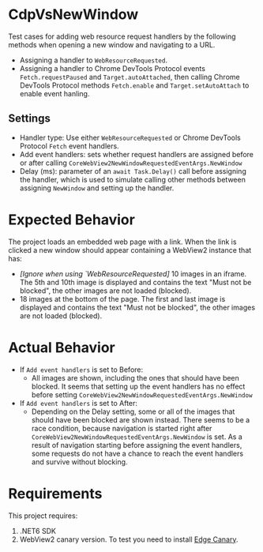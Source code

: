 # CdpVsNewWindow

Test cases for adding web resource request handlers by the following methods when opening a new window and navigating to a URL.
- Assigning a handler to `WebResourceRequested`.
- Assigning a handler to Chrome DevTools Protocol events `Fetch.requestPaused` and `Target.autoAttached`, then calling Chrome DevTools Protocol methods `Fetch.enable` and `Target.setAutoAttach` to enable event hanling.

## Settings
- Handler type: Use either `WebResourceRequested` or Chrome DevTools Protocol `Fetch` event handlers.
- Add event handlers: sets whether request handlers are assigned before or after calling `CoreWebView2NewWindowRequestedEventArgs.NewWindow`
- Delay (ms): parameter of an `await Task.Delay()` call before assigning the handler, which is used to simulate calling other methods between assigning `NewWindow` and setting up the handler.

# Expected Behavior
The project loads an embedded web page with a link. When the link is clicked a new window should appear containing a WebView2 instance that has:
  - *[Ignore when using `WebResourceRequested]* 10 images in an iframe. The 5th and 10th image is displayed and contains the text "Must not be blocked", the other images are not loaded (blocked).
  - 18 images at the bottom of the page. The first and last image is displayed and contains the text "Must not be blocked", the other images are not loaded (blocked).

# Actual Behavior
- If `Add event handlers` is set to Before:
   + All images are shown, including the ones that should have been blocked. It seems that setting up the event handlers has no effect before setting `CoreWebView2NewWindowRequestedEventArgs.NewWindow`
- If `Add event handlers` is set to After:
   + Depending on the Delay setting, some or all of the images that should have been blocked are shown instead. There seems to be a race condition, because navigation is started right after `CoreWebView2NewWindowRequestedEventArgs.NewWindow` is set. As a result of navigation starting before assigning the event handlers, some requests do not have a chance to reach the event handlers and survive without blocking.

# Requirements
This project requires:
  1. .NET6 SDK
  2. WebView2 canary version. To test you need to install [Edge Canary](https://www.microsoftedgeinsider.com/en-us/download/canary).
